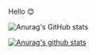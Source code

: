 

Hello 😊


![Anurag's GitHub stats](https://github-readme-stats.vercel.app/api?username=smartyoon&show_icons=true&theme=dark)

[![Anurag's github stats](https://github-readme-stats.vercel.app/api?username=smartyoon)](https://github.com/anuraghazra/github-readme-stats)

